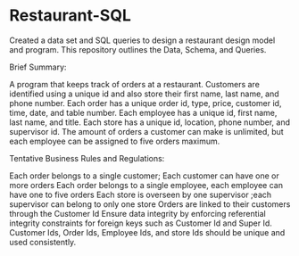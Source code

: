 # Restaurant-SQL
Created a data set and SQL queries to design a restaurant design model and program. This repository outlines the Data, Schema, and Queries.

Brief Summary:

A program that keeps track of orders at a restaurant. Customers are identified using a unique 
id and also store their first name, last name, and phone number. Each order has a unique 
order id, type, price, customer id, time, date, and table number. Each employee has a unique 
id, first name, last name, and title. Each store has a unique id, location, phone number, 
and supervisor id. The amount of orders a customer can make is unlimited, but each employee
 can be assigned to five orders maximum.

Tentative Business Rules and Regulations:

Each order belongs to a single customer; Each customer can have one or more orders Each order
 belongs to a single employee, each employee can have one to five orders Each store is 
 overseen by one supervisor ;each supervisor can belong to only one store Orders are linked 
 to their customers through the Customer Id Ensure data integrity by enforcing referential 
 integrity constraints for foreign keys such as Customer Id and Super Id. Customer Ids, 
 Order Ids, Employee Ids, and store Ids should be unique and used consistently.